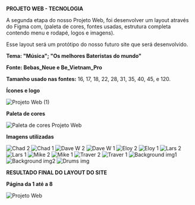 **PROJETO WEB - TECNOLOGIA** 


A segunda etapa do nosso Projeto Web, foi desenvolver um layout através do Figma com, 
(paleta de cores, fontes usadas, estrutura completa contendo menu e rodapé, logos e imagens).

Esse layout será um protótipo do nosso futuro site que será desenvolvido.


**Tema: "Música"; "Os melhores Bateristas do mundo"** 


**Fonte: Bebas_Neue e Be_Vietnam_Pro**

**Tamanho usado nas fontes:** 16, 17, 18, 22, 28, 31, 35, 40, 45, e 120.


**Ícones e logo**

![Projeto Web (1)](https://github.com/gustaavoosantos/Projeto-Web/assets/163207767/d12cf2c8-a804-4575-a631-162ba978cf03)


**Paleta de cores**


![Paleta de cores Projeto Web](https://github.com/gustaavoosantos/Projeto-Web/assets/163207767/378b27c4-c514-48d3-985d-ed82ab975df6)





**Imagens utilizadas**




![Chad 2](https://github.com/gustaavoosantos/Projeto-Web/assets/163207767/0cc57ba9-bf8f-49ef-835c-5ae3161d5138)
![Chad 1](https://github.com/gustaavoosantos/Projeto-Web/assets/163207767/e60cc841-25e0-43b4-abdf-cb40ee8dbfef)
![Dave W  2](https://github.com/gustaavoosantos/Projeto-Web/assets/163207767/8296da8b-3e70-4e6e-8c7f-80473cfdb56b)
![Dave W  1](https://github.com/gustaavoosantos/Projeto-Web/assets/163207767/0d7f8ccf-6069-439b-a2ae-7bc548f88411)
![Eloy 2](https://github.com/gustaavoosantos/Projeto-Web/assets/163207767/3ff4ba8f-c4a1-4113-b885-92b77d364a98)
![Eloy 1](https://github.com/gustaavoosantos/Projeto-Web/assets/163207767/3f2bab52-e3c7-4862-9eb3-78c303166c29)
![Lars 2](https://github.com/gustaavoosantos/Projeto-Web/assets/163207767/432fd791-8a36-41f6-a488-2dd30779f793)
![Lars 1](https://github.com/gustaavoosantos/Projeto-Web/assets/163207767/c78ce366-aebe-4c0a-9221-4797b410271d)
![Mike 2](https://github.com/gustaavoosantos/Projeto-Web/assets/163207767/ed653ecb-a3f7-4287-9157-862509a3a91e)
![Mike 1](https://github.com/gustaavoosantos/Projeto-Web/assets/163207767/0c848238-6781-4ba4-8f48-527119bc9dc9)
![Traver 2](https://github.com/gustaavoosantos/Projeto-Web/assets/163207767/61cc6f6d-f156-4009-ae23-77b37ac45895)
![Traver 1](https://github.com/gustaavoosantos/Projeto-Web/assets/163207767/a01fe2c6-d32d-43b1-afef-ccd56b0d3804)
![Background img1](https://github.com/gustaavoosantos/Projeto-Web/assets/163207767/9cb5de2c-665c-4dc0-aac4-3b87777ab229)
![Background img2](https://github.com/gustaavoosantos/Projeto-Web/assets/163207767/d4ff0694-0f2c-429e-9e7c-096046cbe2a1)
![Drums img](https://github.com/gustaavoosantos/Projeto-Web/assets/163207767/7a21b387-0394-4577-a367-eb15673f905e)




**RESULTADO FINAL DO LAYOUT DO SITE**

**Página da 1 até a 8**

![Projeto Web](https://github.com/gustaavoosantos/Projeto-Web/assets/163207767/e5836d94-d4a2-42d2-8f53-f919b3b8637e)








